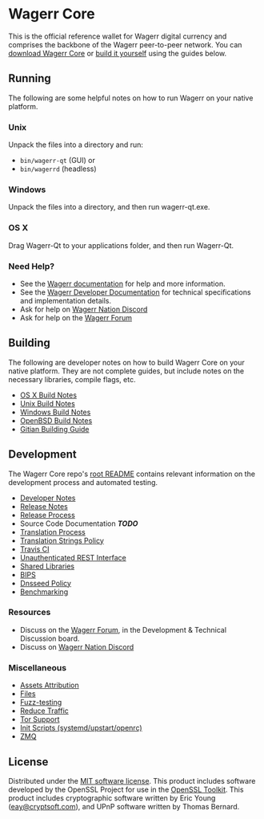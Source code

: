 Wagerr Core
==========

This is the official reference wallet for Wagerr digital currency and comprises the backbone of the Wagerr peer-to-peer network. You can [download Wagerr Core](https://wagerr.com/wallet/) or [build it yourself](#building) using the guides below.

Running
---------------------
The following are some helpful notes on how to run Wagerr on your native platform.

### Unix

Unpack the files into a directory and run:

- `bin/wagerr-qt` (GUI) or
- `bin/wagerrd` (headless)

### Windows

Unpack the files into a directory, and then run wagerr-qt.exe.

### OS X

Drag Wagerr-Qt to your applications folder, and then run Wagerr-Qt.

### Need Help?

* See the [Wagerr documentation](https://docs.wagerr.com)
for help and more information.
* See the [Wagerr Developer Documentation](https://wagerr-docs.github.io/)
for technical specifications and implementation details.
* Ask for help on [Wagerr Nation Discord](http://wagerrchat.org)
* Ask for help on the [Wagerr Forum](https://wagerr.com/forum)

Building
---------------------
The following are developer notes on how to build Wagerr Core on your native platform. They are not complete guides, but include notes on the necessary libraries, compile flags, etc.

- [OS X Build Notes](build-osx.md)
- [Unix Build Notes](build-unix.md)
- [Windows Build Notes](build-windows.md)
- [OpenBSD Build Notes](build-openbsd.md)
- [Gitian Building Guide](gitian-building.md)

Development
---------------------
The Wagerr Core repo's [root README](/README.md) contains relevant information on the development process and automated testing.

- [Developer Notes](developer-notes.md)
- [Release Notes](release-notes.md)
- [Release Process](release-process.md)
- Source Code Documentation ***TODO***
- [Translation Process](translation_process.md)
- [Translation Strings Policy](translation_strings_policy.md)
- [Travis CI](travis-ci.md)
- [Unauthenticated REST Interface](REST-interface.md)
- [Shared Libraries](shared-libraries.md)
- [BIPS](bips.md)
- [Dnsseed Policy](dnsseed-policy.md)
- [Benchmarking](benchmarking.md)

### Resources
* Discuss on the [Wagerr Forum](https://wagerr.com/forum), in the Development & Technical Discussion board.
* Discuss on [Wagerr Nation Discord](http://wagerrchat.org)

### Miscellaneous
- [Assets Attribution](assets-attribution.md)
- [Files](files.md)
- [Fuzz-testing](fuzzing.md)
- [Reduce Traffic](reduce-traffic.md)
- [Tor Support](tor.md)
- [Init Scripts (systemd/upstart/openrc)](init.md)
- [ZMQ](zmq.md)

License
---------------------
Distributed under the [MIT software license](/COPYING).
This product includes software developed by the OpenSSL Project for use in the [OpenSSL Toolkit](https://www.openssl.org/). This product includes
cryptographic software written by Eric Young ([eay@cryptsoft.com](mailto:eay@cryptsoft.com)), and UPnP software written by Thomas Bernard.
